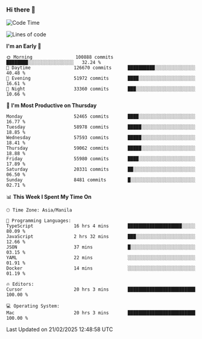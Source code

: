 ### Hi there 👋

<!--START_SECTION:waka-->
![Code Time](http://img.shields.io/badge/Code%20Time-5%2C881%20hrs%2058%20mins-blue)

![Lines of code](https://img.shields.io/badge/From%20Hello%20World%20I%27ve%20Written-119.9%20million%20lines%20of%20code-blue)

**I'm an Early 🐤** 

```text
🌞 Morning                100888 commits      ████████░░░░░░░░░░░░░░░░░   32.24 % 
🌆 Daytime                126670 commits      ██████████░░░░░░░░░░░░░░░   40.48 % 
🌃 Evening                51972 commits       ████░░░░░░░░░░░░░░░░░░░░░   16.61 % 
🌙 Night                  33360 commits       ███░░░░░░░░░░░░░░░░░░░░░░   10.66 % 
```
📅 **I'm Most Productive on Thursday** 

```text
Monday                   52465 commits       ████░░░░░░░░░░░░░░░░░░░░░   16.77 % 
Tuesday                  58978 commits       █████░░░░░░░░░░░░░░░░░░░░   18.85 % 
Wednesday                57593 commits       █████░░░░░░░░░░░░░░░░░░░░   18.41 % 
Thursday                 59062 commits       █████░░░░░░░░░░░░░░░░░░░░   18.88 % 
Friday                   55980 commits       ████░░░░░░░░░░░░░░░░░░░░░   17.89 % 
Saturday                 20331 commits       ██░░░░░░░░░░░░░░░░░░░░░░░   06.50 % 
Sunday                   8481 commits        █░░░░░░░░░░░░░░░░░░░░░░░░   02.71 % 
```


📊 **This Week I Spent My Time On** 

```text
🕑︎ Time Zone: Asia/Manila

💬 Programming Languages: 
TypeScript               16 hrs 4 mins       ████████████████████░░░░░   80.09 % 
JavaScript               2 hrs 32 mins       ███░░░░░░░░░░░░░░░░░░░░░░   12.66 % 
JSON                     37 mins             █░░░░░░░░░░░░░░░░░░░░░░░░   03.15 % 
YAML                     22 mins             ░░░░░░░░░░░░░░░░░░░░░░░░░   01.91 % 
Docker                   14 mins             ░░░░░░░░░░░░░░░░░░░░░░░░░   01.19 % 

🔥 Editors: 
Cursor                   20 hrs 3 mins       █████████████████████████   100.00 % 

💻 Operating System: 
Mac                      20 hrs 3 mins       █████████████████████████   100.00 % 
```


 Last Updated on 21/02/2025 12:48:58 UTC
<!--END_SECTION:waka-->


<!--
**rad182/rad182** is a ✨ _special_ ✨ repository because its `README.md` (this file) appears on your GitHub profile.

Here are some ideas to get you started:

- 🔭 I’m currently working on ...
- 🌱 I’m currently learning ...
- 👯 I’m looking to collaborate on ...
- 🤔 I’m looking for help with ...
- 💬 Ask me about ...
- 📫 How to reach me: ...
- 😄 Pronouns: ...
- ⚡ Fun fact: ...
-->
